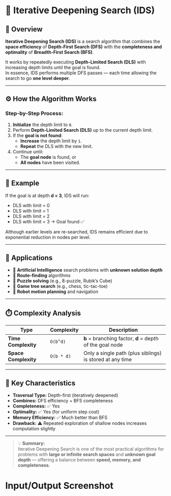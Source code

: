 # 🔁 Iterative Deepening Search (IDS)

## 🧠 Overview
**Iterative Deepening Search (IDS)** is a search algorithm that combines the **space efficiency** of **Depth-First Search (DFS)** with the **completeness and optimality** of **Breadth-First Search (BFS)**.  

It works by repeatedly executing **Depth-Limited Search (DLS)** with increasing depth limits until the goal is found.  
In essence, IDS performs multiple DFS passes — each time allowing the search to go **one level deeper**.

---

## ⚙️ How the Algorithm Works
### Step-by-Step Process:
1. **Initialize** the depth limit to `0`.  
2. Perform **Depth-Limited Search (DLS)** up to the current depth limit.  
3. If the **goal is not found**:
   - **Increase** the depth limit by `1`.  
   - **Repeat** the DLS with the new limit.  
4. Continue until:
   - The **goal node** is found, or  
   - **All nodes** have been visited.  

---

## 🧩 Example
If the goal is at depth **d = 3**, IDS will run:
- DLS with limit = 0  
- DLS with limit = 1  
- DLS with limit = 2  
- DLS with limit = 3 → Goal found ✅  

Although earlier levels are re-searched, IDS remains efficient due to exponential reduction in nodes per level.

---

## 🚀 Applications
- 🔹 **Artificial Intelligence** search problems with **unknown solution depth**  
- 🔹 **Route-finding** algorithms  
- 🔹 **Puzzle solving** (e.g., 8-puzzle, Rubik’s Cube)  
- 🔹 **Game tree search** (e.g., chess, tic-tac-toe)  
- 🔹 **Robot motion planning** and navigation  

---

## ⏱️ Complexity Analysis
| Type | Complexity | Description |
|------|-------------|-------------|
| **Time Complexity** | `O(b^d)` | **b** = branching factor, **d** = depth of the goal node |
| **Space Complexity** | `O(b * d)` | Only a single path (plus siblings) is stored at any time |

---

## 🧮 Key Characteristics
- **Traversal Type:** Depth-first (iteratively deepened)  
- **Combines:** DFS efficiency + BFS completeness  
- **Completeness:** ✅ Yes  
- **Optimality:** ✅ Yes (for uniform step cost)  
- **Memory Efficiency:** ✅ Much better than BFS  
- **Drawback:** ⚠️ Repeated exploration of shallow nodes increases computation slightly  

---

> 💡 **Summary:**  
> Iterative Deepening Search is one of the most practical algorithms for problems with **large or infinite search spaces** and **unknown goal depth** — offering a balance between **speed, memory, and completeness**.


# Input/Output Screenshot
